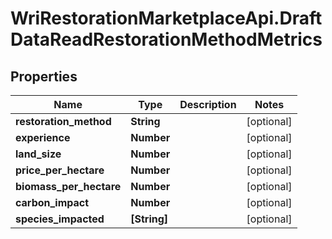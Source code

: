 # WriRestorationMarketplaceApi.DraftDataReadRestorationMethodMetrics

## Properties
Name | Type | Description | Notes
------------ | ------------- | ------------- | -------------
**restoration_method** | **String** |  | [optional] 
**experience** | **Number** |  | [optional] 
**land_size** | **Number** |  | [optional] 
**price_per_hectare** | **Number** |  | [optional] 
**biomass_per_hectare** | **Number** |  | [optional] 
**carbon_impact** | **Number** |  | [optional] 
**species_impacted** | **[String]** |  | [optional] 



